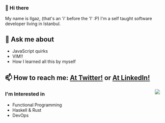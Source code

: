 ### 👋 Hi there 

My name is Ilgaz, (that's an 'i' before the 'l' :P) I'm a self taught software developer living in Istanbul.

## :speech_balloon: Ask me about 
- JavaScript quirks
- VIM!!
- How I learned all this by myself
## 📫 How to reach me: [At Twitter!](https://twitter.com/ilgzcn) or [At LinkedIn!](https://linkedin.com/in/ilgaz-can)

<img src="https://github-readme-stats.vercel.app/api/top-langs/?username=ilgaz&hide=vim+script&layout=compact" align="right" />

### I'm Interested in

- Functional Programming
- Haskell & Rust
- DevOps

### 

  <!--
**ilgaz/ilgaz** is a ✨ _special_ ✨ repository because its `README.md` (this file) appears on your GitHub profile.

Here are some ideas to get you started:

- 🔭 I’m currently working on ...
- 🌱 I’m currently learning ...
- 👯 I’m looking to collaborate on ...
- 🤔 I’m looking for help with ...
- 💬 Ask me about ...
- 📫 How to reach me: ...
- 😄 Pronouns: ...
- ⚡ Fun fact: ...
-->
